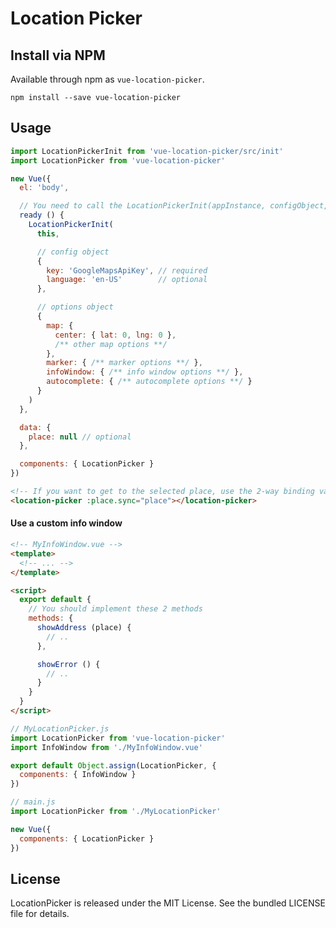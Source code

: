 # Location Picker

## Install via NPM

Available through npm as `vue-location-picker`.
```
npm install --save vue-location-picker
```

## Usage
```js
import LocationPickerInit from 'vue-location-picker/src/init'
import LocationPicker from 'vue-location-picker'

new Vue({
  el: 'body',

  // You need to call the LocationPickerInit(appInstance, configObject, optionsObject)
  ready () {
    LocationPickerInit(
      this,

      // config object
      {
        key: 'GoogleMapsApiKey', // required
        language: 'en-US'        // optional
      },

      // options object
      {
        map: {
          center: { lat: 0, lng: 0 },
          /** other map options **/
        },
        marker: { /** marker options **/ },
        infoWindow: { /** info window options **/ },
        autocomplete: { /** autocomplete options **/ }
      }
    )
  },

  data: {
    place: null // optional
  },

  components: { LocationPicker }
})
```

```html
<!-- If you want to get to the selected place, use the 2-way binding variable -->
<location-picker :place.sync="place"></location-picker>
```

#### Use a custom info window
```html
<!-- MyInfoWindow.vue -->
<template>
  <!-- ... -->
</template>

<script>
  export default {
    // You should implement these 2 methods
    methods: {
      showAddress (place) {
        // ..
      },

      showError () {
        // ..
      }
    }
  }
</script>
```
```js
// MyLocationPicker.js
import LocationPicker from 'vue-location-picker'
import InfoWindow from './MyInfoWindow.vue'

export default Object.assign(LocationPicker, {
  components: { InfoWindow }
})
```
```js
// main.js
import LocationPicker from './MyLocationPicker'

new Vue({
  components: { LocationPicker }
})
```

## License
LocationPicker is released under the MIT License. See the bundled LICENSE file for details.
